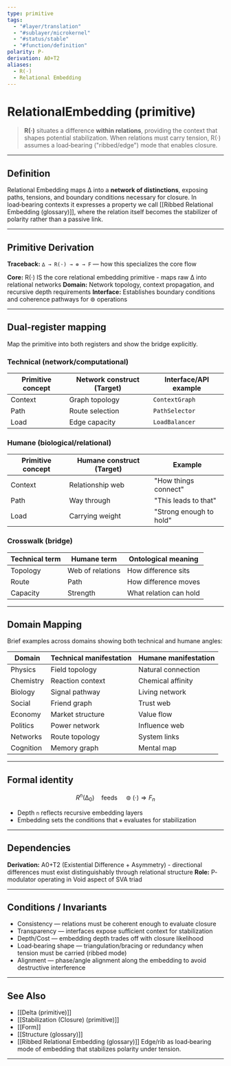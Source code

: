 ```yaml
---
type: primitive
tags:
  - "#layer/translation"
  - "#sublayer/microkernel"
  - "#status/stable"
  - "#function/definition"
polarity: P-
derivation: A0+T2
aliases:
  - R(·)
  - Relational Embedding
---
```


# RelationalEmbedding (primitive)

> **R(·)** situates a difference **within relations**, providing the context that shapes potential stabilization. When relations must carry tension, R(·) assumes a load‑bearing ("ribbed/edge") mode that enables closure.

---

## Definition

Relational Embedding maps ∆ into a **network of distinctions**, exposing paths, tensions, and boundary conditions necessary for closure. In load‑bearing contexts it expresses a property we call [[Ribbed Relational Embedding (glossary)]], where the relation itself becomes the stabilizer of polarity rather than a passive link.

---

## Primitive Derivation

**Traceback:** `∆ → R(·) → ⊚ → F` — how this specializes the core flow

**Core:** R(·) IS the core relational embedding primitive - maps raw ∆ into relational networks
**Domain:** Network topology, context propagation, and recursive depth requirements
**Interface:** Establishes boundary conditions and coherence pathways for ⊚ operations

---

## Dual‑register mapping

Map the primitive into both registers and show the bridge explicitly.

### Technical (network/computational)

| Primitive concept | Network construct (Target) | Interface/API example |
|------------------|---------------------------|----------------------|
| Context | Graph topology | `ContextGraph` |
| Path | Route selection | `PathSelector` |
| Load | Edge capacity | `LoadBalancer` |

### Humane (biological/relational)

| Primitive concept | Humane construct (Target) | Example |
|------------------|---------------------------|---------|
| Context | Relationship web | "How things connect" |
| Path | Way through | "This leads to that" |
| Load | Carrying weight | "Strong enough to hold" |

### Crosswalk (bridge)

| Technical term | Humane term | Ontological meaning |
|---------------|-------------|-------------------|
| Topology | Web of relations | How difference sits |
| Route | Path | How difference moves |
| Capacity | Strength | What relation can hold |

---

## Domain Mapping

Brief examples across domains showing both technical and humane angles:

| Domain | Technical manifestation | Humane manifestation |
|--------|------------------------|---------------------|
| Physics | Field topology | Natural connection |
| Chemistry | Reaction context | Chemical affinity |
| Biology | Signal pathway | Living network |
| Social | Friend graph | Trust web |
| Economy | Market structure | Value flow |
| Politics | Power network | Influence web |
| Networks | Route topology | System links |
| Cognition | Memory graph | Mental map |

---

## Formal identity

$$
R^n(∆_0) \quad \text{feeds} \quad ⊚(\cdot) \Rightarrow F_n
$$

- Depth `n` reflects recursive embedding layers
- Embedding sets the conditions that `⊚` evaluates for stabilization

---

## Dependencies

**Derivation:** A0+T2 (Existential Difference + Asymmetry) - directional differences must exist distinguishably through relational structure
**Role:** P- modulator operating in Void aspect of SVA triad

---

## Conditions / Invariants

- Consistency — relations must be coherent enough to evaluate closure
- Transparency — interfaces expose sufficient context for stabilization
- Depth/Cost — embedding depth trades off with closure likelihood
- Load‑bearing shape — triangulation/bracing or redundancy when tension must be carried (ribbed mode)
- Alignment — phase/angle alignment along the embedding to avoid destructive interference

---

## See Also

- [[Delta (primitive)]]
- [[Stabilization (Closure) (primitive)]]
- [[Form]]
- [[Structure (glossary)]]
- [[Ribbed Relational Embedding (glossary)]]
  Edge/rib as load‑bearing mode of embedding that stabilizes polarity under tension.

---

